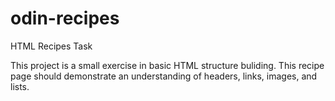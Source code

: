 # odin-recipes
HTML Recipes Task

This project is a small exercise in basic HTML structure buliding. This recipe page should demonstrate an understanding of headers, links, images, and lists.